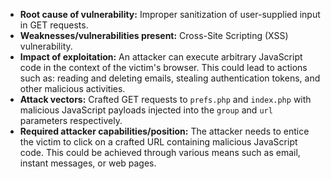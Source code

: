 - **Root cause of vulnerability:** Improper sanitization of user-supplied input in GET requests.
- **Weaknesses/vulnerabilities present:** Cross-Site Scripting (XSS) vulnerability.
- **Impact of exploitation:** An attacker can execute arbitrary JavaScript code in the context of the victim's browser. This could lead to actions such as: reading and deleting emails, stealing authentication tokens, and other malicious activities.
- **Attack vectors:** Crafted GET requests to `prefs.php` and `index.php` with malicious JavaScript payloads injected into the `group` and `url` parameters respectively.
- **Required attacker capabilities/position:** The attacker needs to entice the victim to click on a crafted URL containing malicious JavaScript code. This could be achieved through various means such as email, instant messages, or web pages.